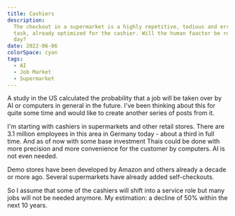 ```yaml
---
title: Cashiers
description:
  The checkout in a supermarket is a highly repetitive, tedious and error prone
  task, already optimized for the cashier. Will the human faactor be removed one
  day?
date: 2022-06-06
colorSpace: cyan
tags:
  - AI
  - Job Market
  - Supermarket
---
```


A study in the US calculated the probability that a job will be taken over by AI
or computers in general in the future. I've been thinking about this for quite
some time and would like to create another series of posts from it.

I'm starting with cashiers in supermarkets and other retail stores. There are
3.1 million employees in this area in Germany today - about a third in full
time. And as of now with some base investment Thais could be done with more
precision and more convenience for the customer by computers. AI is not even
needed.

Demo stores have been developed by Amazon and others already a decade or more
ago. Several supermarkets have already added self-checkouts.

So I assume that some of the cashiers will shift into a service role but many
jobs will not be needed anymore. My estimation: a decline of 50% within the next
10 years.
